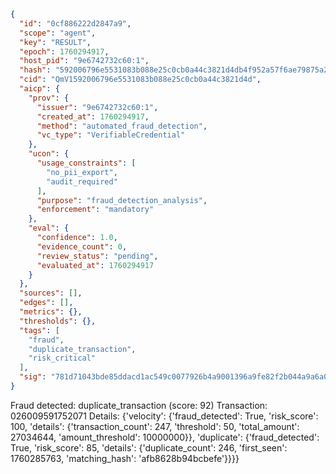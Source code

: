 ```json
{
  "id": "0cf886222d2847a9",
  "scope": "agent",
  "key": "RESULT",
  "epoch": 1760294917,
  "host_pid": "9e6742732c60:1",
  "hash": "592006796e5531083b088e25c0cb0a44c3821d4db4f952a57f6ae79875a2add2",
  "cid": "QmV1592006796e5531083b088e25c0cb0a44c3821d4d",
  "aicp": {
    "prov": {
      "issuer": "9e6742732c60:1",
      "created_at": 1760294917,
      "method": "automated_fraud_detection",
      "vc_type": "VerifiableCredential"
    },
    "ucon": {
      "usage_constraints": [
        "no_pii_export",
        "audit_required"
      ],
      "purpose": "fraud_detection_analysis",
      "enforcement": "mandatory"
    },
    "eval": {
      "confidence": 1.0,
      "evidence_count": 0,
      "review_status": "pending",
      "evaluated_at": 1760294917
    }
  },
  "sources": [],
  "edges": [],
  "metrics": {},
  "thresholds": {},
  "tags": [
    "fraud",
    "duplicate_transaction",
    "risk_critical"
  ],
  "sig": "781d71043bde85ddacd1ac549c0077926b4a9001396a9fe82f2b044a9a6a0327"
}
```

Fraud detected: duplicate_transaction (score: 92)
Transaction: 026009591752071
Details: {'velocity': {'fraud_detected': True, 'risk_score': 100, 'details': {'transaction_count': 247, 'threshold': 50, 'total_amount': 27034644, 'amount_threshold': 10000000}}, 'duplicate': {'fraud_detected': True, 'risk_score': 85, 'details': {'duplicate_count': 246, 'first_seen': 1760285763, 'matching_hash': 'afb8628b94bcbefe'}}}}